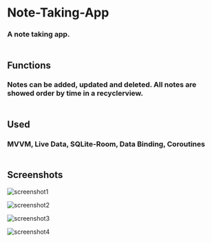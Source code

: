 # **Note-Taking-App**

### A note taking app. <br/> <br/>

## **Functions**

### Notes can be added, updated and deleted. All notes are showed order by time in a recyclerview. <br/> <br/>

## **Used**

### MVVM, Live Data, SQLite-Room, Data Binding, Coroutines <br/> <br/>

## **Screenshots**

![screenshot1](https://user-images.githubusercontent.com/111344082/184910872-a88bead5-5e1c-429d-b883-3d4df4ff9125.jpeg)

![screenshot2](https://user-images.githubusercontent.com/111344082/184910885-57125115-9e54-4036-b722-876134923daf.jpeg)

![screenshot3](https://user-images.githubusercontent.com/111344082/184910900-0f998de6-4bc6-4f1c-ad7a-2eba3f9f7ca9.jpeg)

![screenshot4](https://user-images.githubusercontent.com/111344082/184910912-a92735a6-d066-4f99-9d90-e434af7474df.jpeg)
